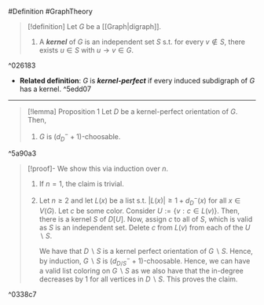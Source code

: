 #Definition #GraphTheory 

> [!definition]
> Let $G$ be a [[Graph|digraph]].
> 1. A ***kernel*** of $G$ is an independent set $S$ s.t. for every $v\notin S$, there exists $u\in S$ with $u\to v\in G$.

^026183

- **Related definition**: $G$ is ***kernel-perfect*** if every induced subdigraph of $G$ has a kernel. ^5edd07

---
> [!lemma] Proposition 1
> Let $D$ be a kernel-perfect orientation of $G$. Then,
> 1. $G$ is $(d^-_{D}+1)$-choosable.

^5a90a3

> [!proof]-
> We show this via induction over $n$.
> 1. If $n=1$, the claim is trivial.
> 2. Let $n\geq 2$ and let $L(x)$ be a list s.t. $\left| L(x) \right|\geq 1+d^-_{D}(x)$ for all $x\in V(G)$. Let $c$ be some color. Consider $U:=\{ v:c\in L(v) \}$. Then, there is a kernel $S$ of $D[U]$. Now, assign $c$ to all of $S$, which is valid as $S$ is an independent set. Delete $c$ from $L(v)$ from each of the $U \backslash S$. 
>    
>    We have that $D \backslash S$ is a kernel perfect orientation of $G \backslash S$. Hence, by induction, $G \backslash S$ is $(d^-_{D / S}+1)$-choosable. Hence, we can have a valid list coloring on $G \backslash S$ as we also have that the in-degree decreases by 1 for all vertices in $D \backslash S$. This proves the claim. 

^0338c7
